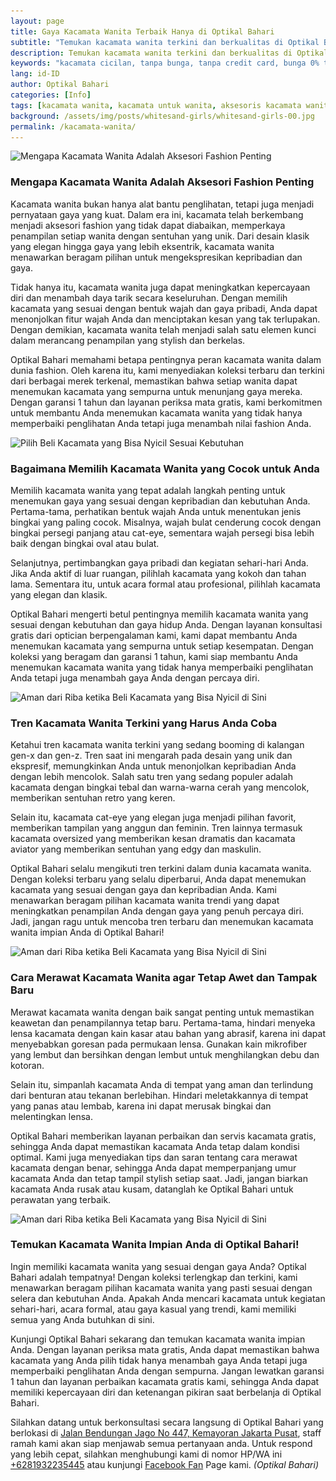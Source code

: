 ```yaml
---
layout: page
title: Gaya Kacamata Wanita Terbaik Hanya di Optikal Bahari
subtitle: "Temukan kacamata wanita terkini dan berkualitas di Optikal Bahari. Dapatkan periksa mata gratis, cicilan 0%, dan garansi 1 tahun"
description: Temukan kacamata wanita terkini dan berkualitas di Optikal Bahari. Dapatkan periksa mata gratis, cicilan 0%, dan garansi 1 tahun. Kunjungi kami sekarang.
keywords: "kacamata cicilan, tanpa bunga, tanpa credit card, bunga 0% tanpa DP, cicilan ringan"
lang: id-ID
author: Optikal Bahari
categories: [Info]
tags: [kacamata wanita, kacamata untuk wanita, aksesoris kacamata wanita]
background: /assets/img/posts/whitesand-girls/whitesand-girls-00.jpg
permalink: /kacamata-wanita/
---
```


<div class="card shadow p-3 bg-white mb-5">
  <img data-src="/assets/img/posts/whitesand-girls/whitesand-girls-01.jpg"
        src="/assets/img/posts/whitesand-girls/whitesand-girls-01.jpg" 
        class="card-img-top"
        title="Mengapa Kacamata Wanita Adalah Aksesori Fashion Penting"
        alt="Mengapa Kacamata Wanita Adalah Aksesori Fashion Penting">
    <div class="card-body">
      <h3 class="card-title">
        Mengapa Kacamata Wanita Adalah Aksesori Fashion Penting
      </h3>
      <p class="card-text">
        Kacamata wanita bukan hanya alat bantu penglihatan, tetapi juga menjadi pernyataan gaya yang kuat. Dalam era ini, kacamata telah berkembang menjadi aksesori fashion yang tidak dapat diabaikan, memperkaya penampilan setiap wanita dengan sentuhan yang unik. Dari desain klasik yang elegan hingga gaya yang lebih eksentrik, kacamata wanita menawarkan beragam pilihan untuk mengekspresikan kepribadian dan gaya.
      </p>
      <p class="card-text">
        Tidak hanya itu, kacamata wanita juga dapat meningkatkan kepercayaan diri dan menambah daya tarik secara keseluruhan. Dengan memilih kacamata yang sesuai dengan bentuk wajah dan gaya pribadi, Anda dapat menonjolkan fitur wajah Anda dan menciptakan kesan yang tak terlupakan. Dengan demikian, kacamata wanita telah menjadi salah satu elemen kunci dalam merancang penampilan yang stylish dan berkelas.
      </p>
      <p class="card-text">
        Optikal Bahari memahami betapa pentingnya peran kacamata wanita dalam dunia fashion. Oleh karena itu, kami menyediakan koleksi terbaru dan terkini dari berbagai merek terkenal, memastikan bahwa setiap wanita dapat menemukan kacamata yang sempurna untuk menunjang gaya mereka. Dengan garansi 1 tahun dan layanan periksa mata gratis, kami berkomitmen untuk membantu Anda menemukan kacamata wanita yang tidak hanya memperbaiki penglihatan Anda tetapi juga menambah nilai fashion Anda.
      </p>
    </div>
</div>

<div class="card shadow p-3 bg-white mb-5">
  <img data-src="/assets/img/posts/whitesand-girls/whitesand-girls-02.jpg"
      src="/assets/img/posts/whitesand-girls/whitesand-girls-02.jpg" 
      title="kacamata cicilan di optikal bahari"
      class="card-img-top" 
      alt="Pilih Beli Kacamata yang Bisa Nyicil Sesuai Kebutuhan">
  <div class="card-body">
    <h3 class="card-title">
      Bagaimana Memilih Kacamata Wanita yang Cocok untuk Anda
    </h3>
    <p class="card-text">
      Memilih kacamata wanita yang tepat adalah langkah penting untuk menemukan gaya yang sesuai dengan kepribadian dan kebutuhan Anda. Pertama-tama, perhatikan bentuk wajah Anda untuk menentukan jenis bingkai yang paling cocok. Misalnya, wajah bulat cenderung cocok dengan bingkai persegi panjang atau cat-eye, sementara wajah persegi bisa lebih baik dengan bingkai oval atau bulat.
    </p>
    <p class="card-text">
      Selanjutnya, pertimbangkan gaya pribadi dan kegiatan sehari-hari Anda. Jika Anda aktif di luar ruangan, pilihlah kacamata yang kokoh dan tahan lama. Sementara itu, untuk acara formal atau profesional, pilihlah kacamata yang elegan dan klasik.
    </p>
    <p class="card-text">
      Optikal Bahari mengerti betul pentingnya memilih kacamata wanita yang sesuai dengan kebutuhan dan gaya hidup Anda. Dengan layanan konsultasi gratis dari optician berpengalaman kami, kami dapat membantu Anda menemukan kacamata yang sempurna untuk setiap kesempatan. Dengan koleksi yang beragam dan garansi 1 tahun, kami siap membantu Anda menemukan kacamata wanita yang tidak hanya memperbaiki penglihatan Anda tetapi juga menambah gaya Anda dengan percaya diri.
    </p>
  </div>
</div>

<div class="card shadow p-3 bg-white mb-5">
  <img data-src="/assets/img/posts/whitesand-girls/whitesand-girls-03.jpg"
      src="/assets/img/posts/whitesand-girls/whitesand-girls-03.jpg" 
      title="kacamata cicilan murah di jakarta"
      class="card-img-top" 
      alt="Aman dari Riba ketika Beli Kacamata yang Bisa Nyicil di Sini">
  <div class="card-body">
    <h3 class="card-title">
      Tren Kacamata Wanita Terkini yang Harus Anda Coba
    </h3>
    <p class="card-text">
      Ketahui tren kacamata wanita terkini yang sedang booming di kalangan gen-x dan gen-z. Tren saat ini mengarah pada desain yang unik dan ekspresif, memungkinkan Anda untuk menonjolkan kepribadian Anda dengan lebih mencolok. Salah satu tren yang sedang populer adalah kacamata dengan bingkai tebal dan warna-warna cerah yang mencolok, memberikan sentuhan retro yang keren.
    </p>
    <p class="card-text">
      Selain itu, kacamata cat-eye yang elegan juga menjadi pilihan favorit, memberikan tampilan yang anggun dan feminin. Tren lainnya termasuk kacamata oversized yang memberikan kesan dramatis dan kacamata aviator yang memberikan sentuhan yang edgy dan maskulin.
    </p>
    <p class="card-text">
      Optikal Bahari selalu mengikuti tren terkini dalam dunia kacamata wanita. Dengan koleksi terbaru yang selalu diperbarui, Anda dapat menemukan kacamata yang sesuai dengan gaya dan kepribadian Anda. Kami menawarkan beragam pilihan kacamata wanita trendi yang dapat meningkatkan penampilan Anda dengan gaya yang penuh percaya diri. Jadi, jangan ragu untuk mencoba tren terbaru dan menemukan kacamata wanita impian Anda di Optikal Bahari!
    </p>
  </div>
</div>

<div class="card shadow p-3 bg-white mb-5">
  <img data-src="/assets/img/posts/whitesand-girls/whitesand-girls-04.jpg"
      src="/assets/img/posts/whitesand-girls/whitesand-girls-04.jpg" 
      title="kacamata cicilan murah di jakarta"
      class="card-img-top" 
      alt="Aman dari Riba ketika Beli Kacamata yang Bisa Nyicil di Sini">
  <div class="card-body">
    <h3 class="card-title">
      Cara Merawat Kacamata Wanita agar Tetap Awet dan Tampak Baru
    </h3>
    <p class="card-text">
      Merawat kacamata wanita dengan baik sangat penting untuk memastikan keawetan dan penampilannya tetap baru. Pertama-tama, hindari menyeka lensa kacamata dengan kain kasar atau bahan yang abrasif, karena ini dapat menyebabkan goresan pada permukaan lensa. Gunakan kain mikrofiber yang lembut dan bersihkan dengan lembut untuk menghilangkan debu dan kotoran.
    </p>
    <p class="card-text">
      Selain itu, simpanlah kacamata Anda di tempat yang aman dan terlindung dari benturan atau tekanan berlebihan. Hindari meletakkannya di tempat yang panas atau lembab, karena ini dapat merusak bingkai dan melentingkan lensa.
    </p>
    <p class="card-text">
      Optikal Bahari memberikan layanan perbaikan dan servis kacamata gratis, sehingga Anda dapat memastikan kacamata Anda tetap dalam kondisi optimal. Kami juga menyediakan tips dan saran tentang cara merawat kacamata dengan benar, sehingga Anda dapat memperpanjang umur kacamata Anda dan tetap tampil stylish setiap saat. Jadi, jangan biarkan kacamata Anda rusak atau kusam, datanglah ke Optikal Bahari untuk perawatan yang terbaik.
    </p>
  </div>
</div>

<div class="card shadow p-3 bg-white mb-5">
  <img data-src="/assets/img/posts/whitesand-girls/whitesand-girls-05.jpg"
      src="/assets/img/posts/whitesand-girls/whitesand-girls-05.jpg" 
      title="kacamata cicilan murah di jakarta"
      class="card-img-top" 
      alt="Aman dari Riba ketika Beli Kacamata yang Bisa Nyicil di Sini">
  <div class="card-body">
    <h3 class="card-title">
      Temukan Kacamata Wanita Impian Anda di Optikal Bahari!
    </h3>
    <p class="card-text">
      Ingin memiliki kacamata wanita yang sesuai dengan gaya Anda? Optikal Bahari adalah tempatnya! Dengan koleksi terlengkap dan terkini, kami menawarkan beragam pilihan kacamata wanita yang pasti sesuai dengan selera dan kebutuhan Anda. Apakah Anda mencari kacamata untuk kegiatan sehari-hari, acara formal, atau gaya kasual yang trendi, kami memiliki semua yang Anda butuhkan di sini.
    </p>
    <p class="card-text">
      Kunjungi Optikal Bahari sekarang dan temukan kacamata wanita impian Anda. Dengan layanan periksa mata gratis, Anda dapat memastikan bahwa kacamata yang Anda pilih tidak hanya menambah gaya Anda tetapi juga memperbaiki penglihatan Anda dengan sempurna. Jangan lewatkan garansi 1 tahun dan layanan perbaikan kacamata gratis kami, sehingga Anda dapat memiliki kepercayaan diri dan ketenangan pikiran saat berbelanja di Optikal Bahari.
    </p>
    <p class="card-text">
      Silahkan datang untuk berkonsultasi secara langsung di Optikal Bahari yang berlokasi di <a href="{{"/lokasi" | relative_url }}" title="Jalan Bendungan Jago No 447, Kemayoran Jakarta Pusat">Jalan Bendungan Jago No 447, Kemayoran Jakarta Pusat</a>, staff ramah kami akan siap menjawab semua pertanyaan anda. Untuk respond yang lebih cepat, silahkan menghubungi kami di nomor HP/WA ini <a href="https://api.whatsapp.com/send?phone=6281932235445&text=Hallo%2C+saya+butuh+informasi+lebih+lanjut+mengenai+Optikal+Bahari" id="WhatsAppClick" class="WhatsAppCall" title="Call WhatsApp">+6281932235445</a> atau kunjungi <a href="https://www.facebook.com/optikalbahari" id="FBClick" title="Facebook Page Optikal Bahari" class="FacebookPage">Facebook Fan</a> Page kami. <em>(Optikal Bahari)</em>
    </p>
  </div>
</div>
